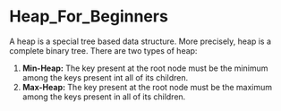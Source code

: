 # Heap_For_Beginners
A heap is a special tree based data structure. More precisely, heap is a complete binary tree.
There are two types of heap:
1) **Min-Heap:** The key present at the root node must be the minimum among the keys present int all of its children.
2) **Max-Heap:** The key present at the root node must be the maximum among the keys present in all of its children.
